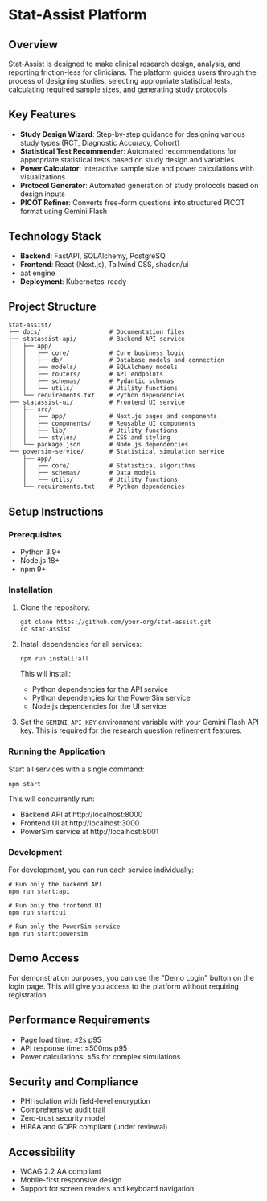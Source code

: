 # Stat-Assist Platform


## Overview

Stat-Assist is designed to make clinical research design, analysis, and reporting friction-less for clinicians. The platform guides users through the process of designing studies, selecting appropriate statistical tests, calculating required sample sizes, and generating study protocols.

## Key Features

- **Study Design Wizard**: Step-by-step guidance for designing various study types (RCT, Diagnostic Accuracy, Cohort)
- **Statistical Test Recommender**: Automated recommendations for appropriate statistical tests based on study design and variables
- **Power Calculator**: Interactive sample size and power calculations with visualizations
- **Protocol Generator**: Automated generation of study protocols based on design inputs
- **PICOT Refiner**: Converts free-form questions into structured PICOT format using Gemini Flash

## Technology Stack

- **Backend**: FastAPI, SQLAlchemy, PostgreSQ
- **Frontend**: React (Next.js), Tailwind CSS, shadcn/ui
- aat engine
- **Deployment**: Kubernetes-ready

## Project Structure

```
stat-assist/
├── docs/                   # Documentation files
├── statassist-api/         # Backend API service
│   ├── app/
│   │   ├── core/           # Core business logic
│   │   ├── db/             # Database models and connection
│   │   ├── models/         # SQLAlchemy models
│   │   ├── routers/        # API endpoints
│   │   ├── schemas/        # Pydantic schemas
│   │   └── utils/          # Utility functions
│   └── requirements.txt    # Python dependencies
├── statassist-ui/          # Frontend UI service
│   ├── src/
│   │   ├── app/            # Next.js pages and components
│   │   ├── components/     # Reusable UI components
│   │   ├── lib/            # Utility functions
│   │   └── styles/         # CSS and styling
│   └── package.json        # Node.js dependencies
└── powersim-service/       # Statistical simulation service
    ├── app/
    │   ├── core/           # Statistical algorithms
    │   ├── schemas/        # Data models
    │   └── utils/          # Utility functions
    └── requirements.txt    # Python dependencies
```

## Setup Instructions

### Prerequisites

- Python 3.9+
- Node.js 18+
- npm 9+

### Installation

1. Clone the repository:
   ```
   git clone https://github.com/your-org/stat-assist.git
   cd stat-assist
   ```

2. Install dependencies for all services:
   ```
   npm run install:all
   ```

   This will install:
   - Python dependencies for the API service
   - Python dependencies for the PowerSim service
   - Node.js dependencies for the UI service

3. Set the `GEMINI_API_KEY` environment variable with your Gemini Flash API key.
   This is required for the research question refinement features.

### Running the Application

Start all services with a single command:

```
npm start
```

This will concurrently run:
- Backend API at http://localhost:8000
- Frontend UI at http://localhost:3000
- PowerSim service at http://localhost:8001

### Development

For development, you can run each service individually:

```
# Run only the backend API
npm run start:api

# Run only the frontend UI
npm run start:ui

# Run only the PowerSim service
npm run start:powersim
```

## Demo Access

For demonstration purposes, you can use the "Demo Login" button on the login page. This will give you access to the platform without requiring registration.

## Performance Requirements

- Page load time: ≤2s p95
- API response time: ≤500ms p95
- Power calculations: ≤5s for complex simulations

## Security and Compliance

- PHI isolation with field-level encryption
- Comprehensive audit trail
- Zero-trust security model
- HIPAA and GDPR compliant (under reviewal)

## Accessibility

- WCAG 2.2 AA compliant
- Mobile-first responsive design
- Support for screen readers and keyboard navigation

